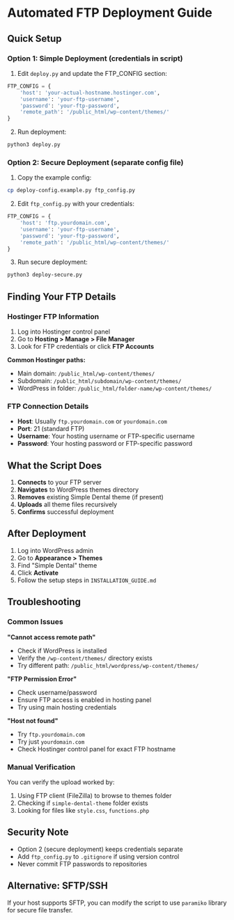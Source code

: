 # Automated FTP Deployment Guide

## Quick Setup

### Option 1: Simple Deployment (credentials in script)
1. Edit `deploy.py` and update the FTP_CONFIG section:
```python
FTP_CONFIG = {
    'host': 'your-actual-hostname.hostinger.com',
    'username': 'your-ftp-username',
    'password': 'your-ftp-password',
    'remote_path': '/public_html/wp-content/themes/'
}
```

2. Run deployment:
```bash
python3 deploy.py
```

### Option 2: Secure Deployment (separate config file)
1. Copy the example config:
```bash
cp deploy-config.example.py ftp_config.py
```

2. Edit `ftp_config.py` with your credentials:
```python
FTP_CONFIG = {
    'host': 'ftp.yourdomain.com',
    'username': 'your-ftp-username',
    'password': 'your-ftp-password',
    'remote_path': '/public_html/wp-content/themes/'
}
```

3. Run secure deployment:
```bash
python3 deploy-secure.py
```

## Finding Your FTP Details

### Hostinger FTP Information
1. Log into Hostinger control panel
2. Go to **Hosting > Manage > File Manager** 
3. Look for FTP credentials or click **FTP Accounts**

**Common Hostinger paths:**
- Main domain: `/public_html/wp-content/themes/`
- Subdomain: `/public_html/subdomain/wp-content/themes/`
- WordPress in folder: `/public_html/folder-name/wp-content/themes/`

### FTP Connection Details
- **Host**: Usually `ftp.yourdomain.com` or `yourdomain.com`
- **Port**: 21 (standard FTP)
- **Username**: Your hosting username or FTP-specific username
- **Password**: Your hosting password or FTP-specific password

## What the Script Does

1. **Connects** to your FTP server
2. **Navigates** to WordPress themes directory
3. **Removes** existing Simple Dental theme (if present)
4. **Uploads** all theme files recursively
5. **Confirms** successful deployment

## After Deployment

1. Log into WordPress admin
2. Go to **Appearance > Themes**
3. Find "Simple Dental" theme
4. Click **Activate**
5. Follow the setup steps in `INSTALLATION_GUIDE.md`

## Troubleshooting

### Common Issues

**"Cannot access remote path"**
- Check if WordPress is installed
- Verify the `/wp-content/themes/` directory exists
- Try different path: `/public_html/wordpress/wp-content/themes/`

**"FTP Permission Error"**
- Check username/password
- Ensure FTP access is enabled in hosting panel
- Try using main hosting credentials

**"Host not found"**
- Try `ftp.yourdomain.com`
- Try just `yourdomain.com`
- Check Hostinger control panel for exact FTP hostname

### Manual Verification
You can verify the upload worked by:
1. Using FTP client (FileZilla) to browse to themes folder
2. Checking if `simple-dental-theme` folder exists
3. Looking for files like `style.css`, `functions.php`

## Security Note

- Option 2 (secure deployment) keeps credentials separate
- Add `ftp_config.py` to `.gitignore` if using version control
- Never commit FTP passwords to repositories

## Alternative: SFTP/SSH
If your host supports SFTP, you can modify the script to use `paramiko` library for secure file transfer.